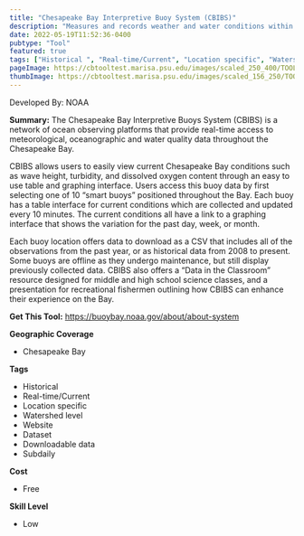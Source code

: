```yaml
---
title: "Chesapeake Bay Interpretive Buoy System (CBIBS)"
description: "Measures and records weather and water conditions within the Chesapeake Bay"
date: 2022-05-19T11:52:36-0400
pubtype: "Tool"
featured: true
tags: ["Historical ", "Real-time/Current", "Location specific", "Watershed level", "Website", "Dataset", "Downloadable data", "Subdaily"]
pageImage: https://cbtooltest.marisa.psu.edu/images/scaled_250_400/TOOLID_48.0_ScreenCapture-1.png
thumbImage: https://cbtooltest.marisa.psu.edu/images/scaled_156_250/TOOLID_48.0_ScreenCapture-1.png
---
```

Developed By: NOAA

**Summary:** The Chesapeake Bay Interpretive Buoys System (CBIBS) is a network of ocean observing platforms that provide real-time access to meteorological, oceanographic and water quality data throughout the Chesapeake Bay. 

CBIBS allows users to easily view current Chesapeake Bay conditions such as wave height, turbidity, and dissolved oxygen content through an easy to use table and graphing interface. Users access this buoy data by first selecting one of 10 “smart buoys” positioned throughout the Bay. Each buoy has a table interface for current conditions which are collected and updated every 10 minutes. The current conditions all have a link to a graphing interface that shows the variation for the past day, week, or month. 

Each buoy location offers data to download as a CSV that includes all of the observations from the past year, or as historical data from 2008 to present. Some buoys are offline as they undergo maintenance, but still display previously collected data. CBIBS also offers a “Data in the Classroom” resource designed for middle and high school science classes, and a presentation for recreational fishermen outlining how CBIBS can enhance their experience on the Bay.


__**Get This Tool:**__ https://buoybay.noaa.gov/about/about-system


__**Geographic Coverage**__
- Chesapeake Bay

__**Tags**__
-  Historical 
-  Real-time/Current
-  Location specific
-  Watershed level
-  Website
-  Dataset
-  Downloadable data
-  Subdaily

__**Cost**__
- Free

__**Skill Level**__
- Low

